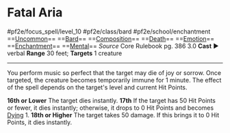 # Fatal Aria
#pf2e/focus_spell/level_10 #pf2e/class/bard #pf2e/school/enchantment 
==[Uncommon](Uncommon.md)== ==[Bard](Bard.md)== ==[Composition](Composition.md)== ==[Death](Death.md)== ==[Emotion](Emotion.md)== ==[Enchantment](Enchantment.md)== ==[Mental](Mental.md)==
*Source* Core Rulebook pg. 386 3.0
**Cast** ► verbal
**Range** 30 feet; **Targets** 1 creature

---
You perform music so perfect that the target may die of joy or sorrow. Once targeted, the creature becomes temporarily immune for 1 minute. The effect of the spell depends on the target's level and current Hit Points.

**16th or Lower** The target dies instantly.
**17th** If the target has 50 Hit Points or fewer, it dies instantly; otherwise, it drops to 0 Hit Points and becomes [Dying](Dying.md) 1.
**18th or Higher** The target takes 50 damage. If this brings it to 0 Hit Points, it dies instantly.
